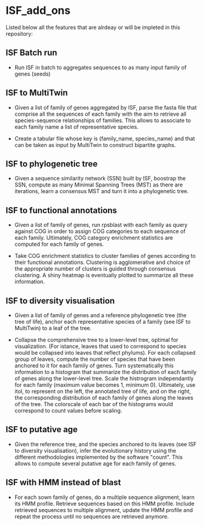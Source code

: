 # ISF_add_ons

Listed below all the features that are alrdeay or will
be impleted in this repository:

## ISF Batch run
	
* Run ISF in batch to aggregates sequences to as many 
input family of genes (seeds)

## ISF to MultiTwin

* Given a list of family of genes aggregated by ISF,
parse the fasta file that comprise all the sequences 
of each family with the aim to retrieve all species-sequence
relationships of families.
This allows to associate to each family name a list of
representative species.

* Create a tabular file whose key is (family_name, species_name)
and that can be taken as input by MultiTwin to construct bipartite graphs.

## ISF to phylogenetic tree

* Given a sequence similarity network (SSN) built by ISF, boostrap the SSN,
compute as many Minimal Spanning Trees (MST) as there are iterations, learn
a consensus MST and turn it into a phylogenetic tree.

## ISF to functional annotations

* Given a list of family of genes, run rpsblast with each family as query
against COG in order to assign COG categories to each sequence of each family.
Ultimately, COG category enrichment statistics are computed for each family of genes.

* Take COG enrichment statistics to cluster families of genes according to
their functional annotations. Clustering is agglomerative and choice of the appropriate
number of clusters is guided through consensus clustering. A shiny heatmap is 
eventually plotted to summarize all these information.

## ISF to diversity visualisation

* Given a list of family of genes and a reference phylogenetic tree 
(the tree of life), anchor each representative species of a family (see ISF to MultiTwin) to
a leaf of the tree. 

* Collapse the comprehensive tree to a lower-level tree, optimal for visualization.
(For istance, leaves that used to correspond to species would be collapsed into leaves that reflect phylums).
For each collapsed group of leaves, compute the number of species that have been anchored
to it for each family of genes. Turn systematically this information to a histogram that
summarize the distribution of each family of genes along the lower-level tree. Scale the 
histrogram independantly for each family (maximum value becomes 1, minimum 0). 
Ultimately, use itol, to represent on the left, the annotated tree of life, and on the
right, the corresponding distribution of each family of genes along the leaves of the tree.
The colorscale of each bar of the histograms would correspond to count values before scaling.

## ISF to putative age

* Given the reference tree, and the species anchored to its leaves (see ISF to diversity visualisation), 
infer the evolutionary history using the different methodologies implemented by the software "count". This allows
to compute several putative age for each family of genes.  

## ISF with HMM instead of blast

* For each sown family of genes, do a multiple sequence alignment, learn its HMM profile.
Retrieve sequences based on this HMM profile. Include retrieved sequences to multiple alignment,
update the HMM profile and repeat the process until no sequences are retrieved anymore.
